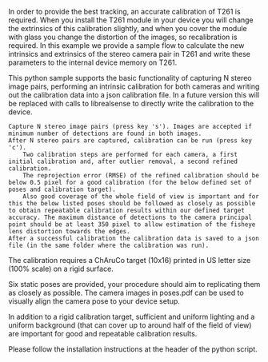 In order to provide the best tracking, an accurate calibration of T261 is required. When you install the T261 module in your device you will change the extrinsics of this calibration slightly, and when you cover the module with glass you change the distortion of the images, so recalibration is required. In this example we provide a sample flow to calculate the new intrinsics and extrinsics of the stereo camera pair in T261 and write these parameters to the internal device memory on T261.

This python sample supports the basic functionality of capturing N stereo image pairs, performing an intrinsic calibration for both cameras and writing out the calibration data into a json calibration file. In a future version this will be replaced with calls to librealsense to directly write the calibration to the device.

    Capture N stereo image pairs (press key 's'). Images are accepted if minimum number of detections are found in both images.
    After N stereo pairs are captured, calibration can be run (press key 'c').
        Two calibration steps are performed for each camera, a first initial calibration and, after outlier removal, a second refined calibration.
        The reprojection error (RMSE) of the refined calibration should be below 0.5 pixel for a good calibration (for the below defined set of poses and calibration target).
        Also good coverage of the whole field of view is important and for this the below listed poses should be followed as closely as possible to obtain repeatable calibration results within our defined target accuracy. The maximum distance of detections to the camera principal point should be at least 350 pixel to allow estimation of the fisheye lens distortion towards the edges.
    After a successful calibration the calibration data is saved to a json file (in the same folder where the calibration was run).

The calibration requires a ChAruCo target (10x16) printed in US letter size (100% scale) on a rigid surface.

Six static poses are provided, your procedure should aim to replicating them as closely as possible. The camera images in poses.pdf can be used to visually align the camera pose to your device setup.

In addition to a rigid calibration target, sufficient and uniform lighting and a uniform background (that can cover up to around half of the field of view) are important for good and repeatable calibration results.

Please follow the installation instructions at the header of the python script.
